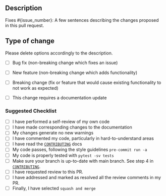 ## Description
<!-- Replace {issue_number} with the issue that will be closed after merging this PR -->
Fixes #{issue_number}: A few sentences describing the changes proposed in this pull request.

## Type of change
Please delete options accordingly to the description.

<!-- Write an `x` in all the boxes that apply -->
- [ ] Bug fix (non-breaking change which fixes an issue)
- [ ] New feature (non-breaking change which adds functionality)
- [ ] Breaking change (fix or feature that would cause existing functionality to not work as expected)
- [ ] This change requires a documentation update


### Suggested Checklist
<!-- You do not need to complete all the items by the time you submit the pull request, but most likely the changes will only be merged if all the tasks are done. -->

<!-- Write an `x` in all the boxes that apply -->
- [ ] I have performed a self-review of my own code
- [ ] I have made corresponding changes to the documentation 
- [ ] My changes generate no new warnings 
- [ ] I have commented my code, particularly in hard-to-understand areas 
- [ ] I have read the [`CONTRIBUTING`](https://github.com/sense-base/sense_template/blob/main/CONTRIBUTING.md) docs
- [ ] My code passes, following the style guidelines `pre-commit run -a` 
- [ ] My code is properly tested with `pytest -sv tests`
- [ ] Make sure your branch is up-to-date with main branch. See step 4 in [`CONTRIBUTING`](https://github.com/sense-base/sense_template/blob/main/CONTRIBUTING.md#pull-request-pr-and-merge-to-main-branch).
- [ ] I have requested review to this PR.
- [ ] I have addressed and marked as resolved all the review comments in my PR.
- [ ] Finally, I have selected `squash and merge`
